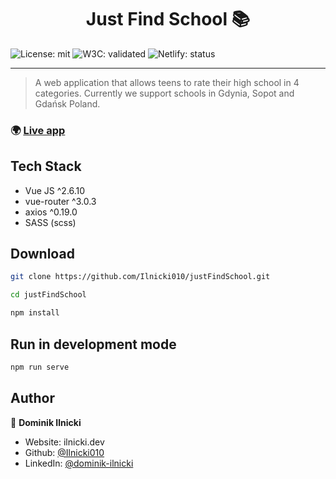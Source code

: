 <h1 align="center">Just Find School 📚</h1>
<span>
<img alt="License: mit" src="https://img.shields.io/badge/License-mit-yellow.svg" />
<img alt="W3C: validated" src="https://img.shields.io/w3c-validation/html?targetUrl=https%3A%2F%2Fjustfindschool.com" />
<img alt="Netlify: status" src="https://img.shields.io/netlify/9db5ca63-807a-4c45-8cb5-3a54c521082a" />
</span>

---

> A web application that allows teens to rate their high school in 4 categories. 
> Currently we support schools in Gdynia, Sopot and Gdańsk Poland.

### 🌍 [Live app](https://cranky-wescoff-7d0756.netlify.app)

## Tech Stack
* Vue JS ^2.6.10
* vue-router ^3.0.3
* axios ^0.19.0
* SASS (scss)


## Download

```sh
git clone https://github.com/Ilnicki010/justFindSchool.git
```
```sh
cd justFindSchool
```
```sh
npm install
```

## Run in development mode
```sh
npm run serve
```

## Author

👤 **Dominik Ilnicki**

* Website: ilnicki.dev
* Github: [@Ilnicki010](https://github.com/Ilnicki010)
* LinkedIn: [@dominik-ilnicki](https://linkedin.com/in/dominik-ilnicki)
